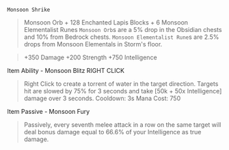 `Monsoon Shrike`
> Monsoon Orb + 128 Enchanted Lapis Blocks + 6 Monsoon Elementalist Runes
> `Monsoon Orb`s are a 5% drop in the Obsidian chests and 10% from Bedrock chests. 
> `Monsoon Elementalist Rune`s are 2.5% drops from Monsoon Elementals in Storm's floor.


> +350 Damage
> +200 Strength
> +750 Intelligence


Item Ability - Monsoon Blitz RIGHT CLICK
> Right Click to create a torrent of water in the target direction. Targets hit are slowed by 75% for 3 seconds and take [50k + 50x Intelligence] damage over 3 seconds.
> Cooldown: 3s
> Mana Cost: 750


Item Passive - Monsoon Fury
> Passively, every seventh melee attack in a row on the same target will deal bonus damage equal to 66.6% of your Intelligence as true damage.
